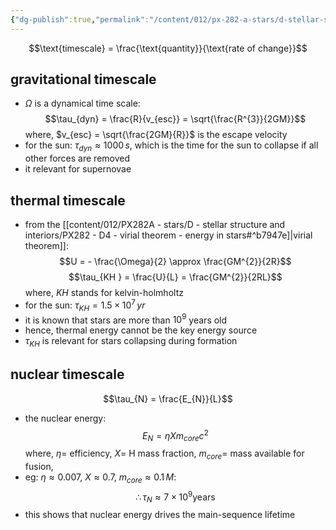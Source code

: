 ```yaml
---
{"dg-publish":true,"permalink":"/content/012/px-282-a-stars/d-stellar-structure-and-interiors/px-282-d5-energy-sources-and-timescales/","noteIcon":"1","created":"2024-11-25T10:50:32.000+00:00","updated":"2025-01-05T11:10:40.278+00:00"}
---
```


$$\text{timescale} = \frac{\text{quantity}}{\text{rate of change}}$$
## gravitational timescale
- $\Omega$ is a dynamical time scale: 
$$\tau_{dyn} = \frac{R}{v_{esc}} = \sqrt{\frac{R^{3}}{2GM}}$$
	where, $v_{esc} = \sqrt{\frac{2GM}{R}}$ is the escape velocity
- for the sun: $\tau_{dyn} \approx 1000\,s$, which is the time for the sun to collapse if all other forces are removed
- it relevant for supernovae
## thermal timescale
- from the [[content/012/PX282A - stars/D - stellar structure and interiors/PX282 - D4 - virial theorem - energy in stars#^b7947e]\|virial theorem]]: 
$$U = - \frac{\Omega}{2} \approx \frac{GM^{2}}{2R}$$
$$\tau_{KH } = \frac{U}{L} = \frac{GM^{2}}{2RL}$$
	where, $KH$ stands for kelvin-holmholtz
 - for the sun: $\tau_{KH} = 1.5\times10^{7}\,yr$
 - it is known that stars are more than $10^{9}$ years old
 - hence, thermal energy cannot be the key energy source
 - $\tau_{KH}$ is relevant for stars collapsing during formation
## nuclear timescale
$$\tau_{N} = \frac{E_{N}}{L}$$
- the nuclear energy: 
$$E_{N} = \eta X m_{core}c^{2}$$
	where, 
		$\eta=$ efficiency,
		$X =$ H mass fraction,
		$m_{core}=$ mass available for fusion,
- eg: $\eta \approx 0.007$, $X \approx 0.7$, $m_{core} \approx 0.1\,M:$ 
$$\therefore \tau_{N} \approx 7\times10^{9} \text{years}$$
- this shows that nuclear energy drives the main-sequence lifetime
